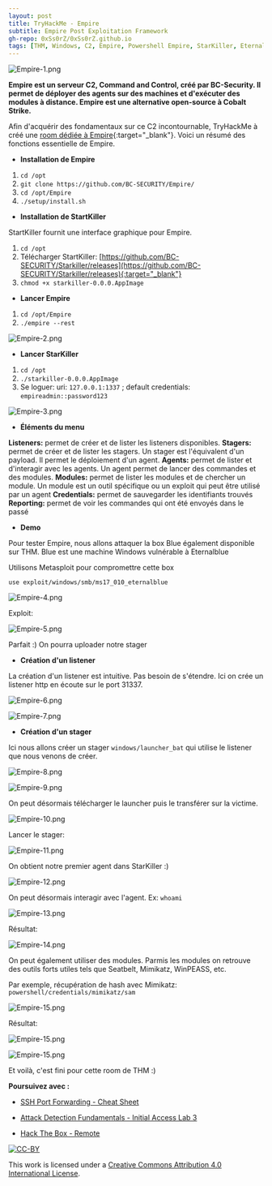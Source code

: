 ```yaml
---
layout: post
title: TryHackMe - Empire
subtitle: Empire Post Exploitation Framework
gh-repo: 0xSs0rZ/0xSs0rZ.github.io
tags: [THM, Windows, C2, Empire, Powershell Empire, StarKiller, Eternalblue, Mimikatz]
---
```


![Empire-1.png](/img/Empire-1.png)

**Empire est un serveur C2, Command and Control, créé par BC-Security. Il permet de déployer des agents sur des machines et d'exécuter des modules à distance. Empire est une alternative open-source à Cobalt Strike.**

Afin d'acquérir des fondamentaux sur ce C2 incontournable, TryHackMe à créé une [room dédiée à Empire](https://tryhackme.com/room/rppsempire){:target="_blank"}. Voici un résumé des fonctions essentielle de Empire.

- **Installation de Empire**

1. `cd /opt`
2. `git clone https://github.com/BC-SECURITY/Empire/`
3. `cd /opt/Empire`
4. `./setup/install.sh`

- **Installation de StartKiller**

StartKiller fournit une interface graphique pour Empire.

1. `cd /opt`
2. Télécharger StartKiller: [https://github.com/BC-SECURITY/Starkiller/releases](https://github.com/BC-SECURITY/Starkiller/releases){:target="_blank"}
3. `chmod +x starkiller-0.0.0.AppImage`

- **Lancer Empire**

1. `cd /opt/Empire`
2. `./empire --rest`

![Empire-2.png](/img/Empire-2.png)

- **Lancer StarKiller**

1. `cd /opt`
2. `./starkiller-0.0.0.AppImage`
3. Se loguer: uri: `127.0.0.1:1337` ; default credentials: `empireadmin::password123`

![Empire-3.png](/img/Empire-3.png)

- **Éléments du menu**

**Listeners:** permet de créer et de lister les listeners disponibles.
**Stagers:** permet de créer et de lister les stagers. Un stager est l'équivalent d'un payload. Il permet le déploiement d'un agent.
**Agents:** permet de lister et d'interagir avec les agents. Un agent permet de lancer des commandes et des modules.
**Modules:** permet de lister les modules et de chercher un module. Un module est un outil spécifique ou un exploit qui peut être utilisé par un agent
**Credentials:** permet de sauvegarder les identifiants trouvés
**Reporting:** permet de voir les commandes qui ont été envoyés dans le passé

- **Demo**

Pour tester Empire, nous allons attaquer la box Blue également disponible sur THM. Blue est une machine Windows vulnérable à Eternalblue 

Utilisons Metasploit pour compromettre cette box

`use exploit/windows/smb/ms17_010_eternalblue`

![Empire-4.png](/img/Empire-4.png)

Exploit:

![Empire-5.png](/img/Empire-5.png)

Parfait :) On pourra uploader notre stager

- **Création d'un listener**

La création d'un listener est intuitive. Pas besoin de s'étendre. Ici on crée un listener http en écoute sur le port 31337.

![Empire-6.png](/img/Empire-6.png)

![Empire-7.png](/img/Empire-7.png)

- **Création d'un stager**

Ici nous allons créer un stager `windows/launcher_bat` qui utilise le listener que nous venons de créer.

![Empire-8.png](/img/Empire-8.png)

![Empire-9.png](/img/Empire-9.png)

On peut désormais télécharger le launcher puis le transférer sur la victime. 

![Empire-10.png](/img/Empire-10.png)

Lancer le stager:

![Empire-11.png](/img/Empire-11.png)

On obtient notre premier agent dans StarKiller :)

![Empire-12.png](/img/Empire-12.png)

On peut désormais interagir avec l'agent. Ex: `whoami`

![Empire-13.png](/img/Empire-13.png)

Résultat:

![Empire-14.png](/img/Empire-14.png)

On peut également utiliser des modules. Parmis les modules on retrouve des outils forts utiles tels que Seatbelt, Mimikatz, WinPEASS, etc.

Par exemple, récupération de hash avec Mimikatz: `powershell/credentials/mimikatz/sam` 

![Empire-15.png](/img/Empire-15.png)

Résultat:

![Empire-15.png](/img/Empire-16.png)

![Empire-15.png](/img/Empire-17.png)


Et voilà, c'est fini pour cette room de THM :) 


**Poursuivez avec :** 

- [SSH Port Forwarding - Cheat Sheet](https://0xss0rz.github.io/2020-11-21-SSH-Tunneling/)

- [Attack Detection Fundamentals - Initial Access Lab 3](https://0xss0rz.github.io/2021-01-06-Attack-Detection-Initial-Access-3/)

- [Hack The Box - Remote](https://0xss0rz.github.io/2020-08-23-HTB-Remote/)

[![CC-BY](https://mirrors.creativecommons.org/presskit/buttons/88x31/svg/by.svg)](https://creativecommons.org/licenses/by/4.0/)

This work is licensed under a [Creative Commons Attribution 4.0 International License](https://creativecommons.org/licenses/by/4.0/).
